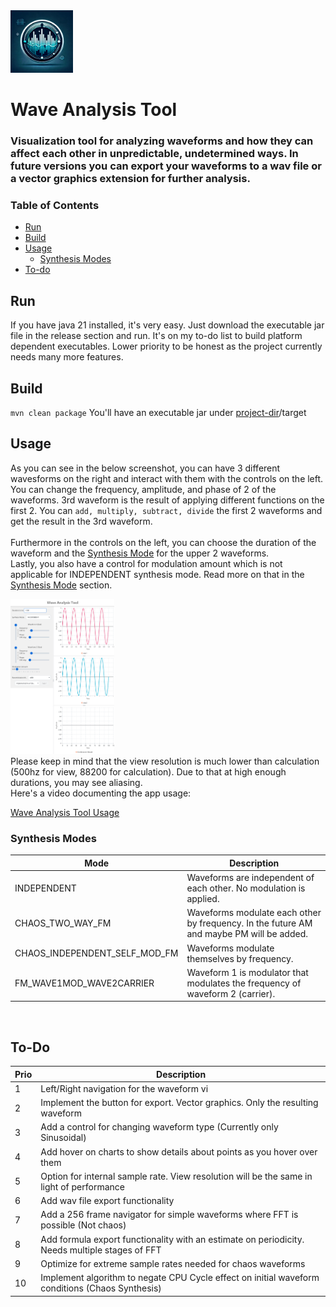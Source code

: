 <div>
<div>
  <img width="100" src="./github-assets/wavetoolicon.png">
</div>
<div></div>
<h1>Wave Analysis Tool</h1>
</div>

### Visualization tool for analyzing waveforms and how they can affect each other in unpredictable, undetermined ways. In future versions you can export your waveforms to a wav file or a vector graphics extension for further analysis.

### Table of Contents

- [Run](#run)
- [Build](#build)
- [Usage](#usage)
    - [Synthesis Modes](#synth-mode)
- [To-do](#to-do)

## Run
If you have java 21 installed, it's very easy. Just download the executable jar file in the release section and run. 
It's on my to-do list to build platform dependent executables. Lower priority to be honest as the project currently needs many more features.

## Build
`mvn clean package`
You'll have an executable jar under [project-dir](./)/target

## Usage
As you can see in the below screenshot, you can have 3 different wavesforms on the right and interact with them with the controls on the left. <br/>
You can change the frequency, amplitude, and phase of 2 of the waveforms. 3rd waveform is the result of applying different functions on the first 2. You can `add, multiply, subtract, divide` the first 2 waveforms and get the result in the 3rd waveform. <br/><br/>
Furthermore in the controls on the left, you can choose the duration of the waveform and the [Synthesis Mode](#synth-mode) for the upper 2 waveforms. <br/>
Lastly, you also have a control for modulation amount which is not applicable for INDEPENDENT synthesis mode. Read more on that in the [Synthesis Mode](#synth-mode) section. <br/>

<img width="33%" src="./github-assets/app_screenshot_landing.png" alt="Screenshot of app UI">

 <br/>
Please keep in mind that the view resolution is much lower than calculation (500hz for view, 88200 for calculation). Due to that at high enough durations, you may see aliasing. <br/>
Here's a video documenting the app usage:

[Wave Analysis Tool Usage](./github-assets/app_usage_recording.mp4)

<a id="synth-mode"></a>
### Synthesis Modes
| Mode                         | Description                                                                                 |
|------------------------------|---------------------------------------------------------------------------------------------|
| INDEPENDENT                  | Waveforms are independent of each other. No modulation is applied.                          |
| CHAOS_TWO_WAY_FM             | Waveforms modulate each other by frequency. In the future AM and maybe PM will be added.    |
|CHAOS_INDEPENDENT_SELF_MOD_FM | Waveforms modulate themselves by frequency.                                                 |
|FM_WAVE1MOD_WAVE2CARRIER      | Waveform 1 is modulator that modulates the frequency of waveform 2 (carrier).               |
<br/>

<a id="To-Do"></a>
## To-Do
| Prio | Description                                                                                     |
|------|-------------------------------------------------------------------------------------------------|
| 1    | Left/Right navigation for the waveform vi                                                       |
| 2    | Implement the button for export. Vector graphics. Only the resulting waveform                   |
| 3    | Add a control for changing waveform type (Currently only Sinusoidal)                            |
| 4    | Add hover on charts to show details about points as you hover over them                         |
| 5    | Option for internal sample rate. View resolution will be the same in light of performance       |
| 6    | Add wav file export functionality                                                               |
| 7    | Add a 256 frame navigator for simple waveforms where FFT is possible (Not chaos)                |
| 8    | Add formula export functionality with an estimate on periodicity. Needs multiple stages of FFT  |
| 9    | Optimize for extreme sample rates needed for chaos waveforms                                    |
| 10   | Implement algorithm to negate CPU Cycle effect on initial waveform conditions (Chaos Synthesis) |
